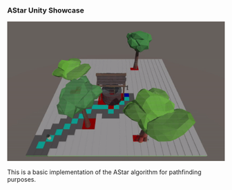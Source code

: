 ### AStar Unity Showcase

![alt text](./astar-anim.gif)

This is a basic implementation of the AStar algorithm for pathfinding purposes.